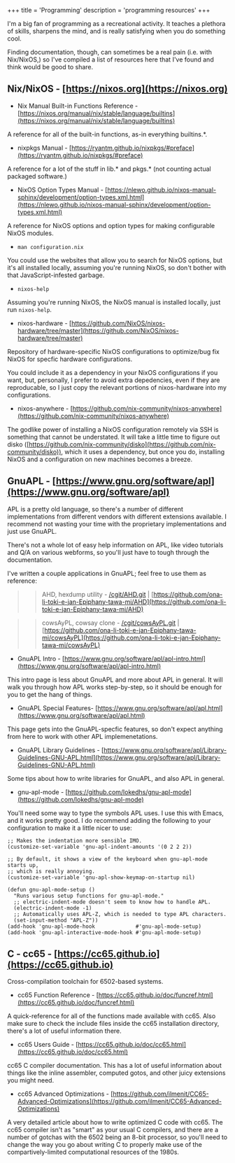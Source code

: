 +++
title = 'Programming'
description = 'programming resources'
+++

I'm a big fan of programming as a recreational activity. It teaches a plethora
of skills, sharpens the mind, and is really satisfying when you do something
cool.

Finding documentation, though, can sometimes be a real pain (i.e. with
Nix/NixOS,) so I've compiled a list of resources here that I've found and think
would be good to share.

## Nix/NixOS - [https://nixos.org](https://nixos.org)

- Nix Manual Built-in Functions Reference - [https://nixos.org/manual/nix/stable/language/builtins](https://nixos.org/manual/nix/stable/language/builtins)

A reference for all of the built-in functions, as-in everything builtins.\*.

- nixpkgs Manual - [https://ryantm.github.io/nixpkgs/#preface](https://ryantm.github.io/nixpkgs/#preface)

A reference for a lot of the stuff in lib.* and pkgs.* (not counting actual
packaged software.)

- NixOS Option Types Manual - [https://nlewo.github.io/nixos-manual-sphinx/development/option-types.xml.html](https://nlewo.github.io/nixos-manual-sphinx/development/option-types.xml.html)

A reference for NixOS options and option types for making configurable NixOS
modules.

- `man configuration.nix`

You could use the websites that allow you to search for NixOS options, but it's
all installed locally, assuming you're running NixOS, so don't bother with that
JavaScript-infested garbage.

- `nixos-help`

Assuming you're running NixOS, the NixOS manual is installed locally, just run
`nixos-help`.

- nixos-hardware - [https://github.com/NixOS/nixos-hardware/tree/master](https://github.com/NixOS/nixos-hardware/tree/master)

Repository of hardware-specific NixOS configurations to optimize/bug fix NixOS
for specfic hardware configurations.

You could include it as a dependency in your NixOS configurations if you want,
but, personally, I prefer to avoid extra depedencies, even if they are
reproducable, so I just copy the relevant portions of nixos-hardware into my
configurations.

- nixos-anywhere - [https://github.com/nix-community/nixos-anywhere](https://github.com/nix-community/nixos-anywhere)

The godlike power of installing a NixOS configuration remotely via SSH is
something that cannot be understated. It will take a little time to figure out
disko ([https://github.com/nix-community/disko](https://github.com/nix-community/disko)),
which it uses a dependency, but once you do, installing NixOS and a
configuration on new machines becomes a breeze.

## GnuAPL - [https://www.gnu.org/software/apl](https://www.gnu.org/software/apl)

APL is a pretty old language, so there's a number of different implementations
from different vendors with different extensions available. I recommend not
wasting your time with the proprietary implementations and just use GnuAPL.

There's not a whole lot of easy help information on APL, like video tutorials
and Q/A on various webforms, so you'll just have to tough through the
documentation.

I've written a couple applications in GnuAPL; feel free to use them as
reference:

>> AHD, hexdump utility - [/cgit/AHD.git](/cgit/AHD.git) | [https://github.com/ona-li-toki-e-jan-Epiphany-tawa-mi/AHD](https://github.com/ona-li-toki-e-jan-Epiphany-tawa-mi/AHD)

>> cowsAyPL, cowsay clone - [/cgit/cowsAyPL.git](/cgit/cowsAyPL.git) | [https://github.com/ona-li-toki-e-jan-Epiphany-tawa-mi/cowsAyPL](https://github.com/ona-li-toki-e-jan-Epiphany-tawa-mi/cowsAyPL)

- GnuAPL Intro - [https://www.gnu.org/software/apl/apl-intro.html](https://www.gnu.org/software/apl/apl-intro.html)

This intro page is less about GnuAPL and more about APL in general. It will walk
you through how APL works step-by-step, so it should be enough for you to get
the hang of things.

- GnuAPL Special Features- [https://www.gnu.org/software/apl/apl.html](https://www.gnu.org/software/apl/apl.html)

This page gets into the GnuAPL-specfic features, so don't expect anything from
here to work with other APL implemenetations.

- GnuAPL Library Guidelines - [https://www.gnu.org/software/apl/Library-Guidelines-GNU-APL.html](https://www.gnu.org/software/apl/Library-Guidelines-GNU-APL.html)

Some tips about how to write libraries for GnuAPL, and also APL in general.

- gnu-apl-mode - [https://github.com/lokedhs/gnu-apl-mode](https://github.com/lokedhs/gnu-apl-mode)

You'll need some way to type the symbols APL uses. I use this with Emacs, and it
works pretty good. I do recommend adding the following to your configuration to
make it a little nicer to use:

```elisp
;; Makes the indentation more sensible IMO.
(customize-set-variable 'gnu-apl-indent-amounts '(0 2 2 2))

;; By default, it shows a view of the keyboard when gnu-apl-mode starts up,
;; which is really annoying.
(customize-set-variable 'gnu-apl-show-keymap-on-startup nil)

(defun gnu-apl-mode-setup ()
  "Runs various setup functions for gnu-apl-mode."
  ;; electric-indent-mode doesn't seem to know how to handle APL.
  (electric-indent-mode -1)
  ;; Automatically uses APL-Z, which is needed to type APL characters.
  (set-input-method "APL-Z"))
(add-hook 'gnu-apl-mode-hook             #'gnu-apl-mode-setup)
(add-hook 'gnu-apl-interactive-mode-hook #'gnu-apl-mode-setup)
```

## C - cc65 - [https://cc65.github.io](https://cc65.github.io)

Cross-compilation toolchain for 6502-based systems.

- cc65 Function Reference - [https://cc65.github.io/doc/funcref.html](https://cc65.github.io/doc/funcref.html)

A quick-reference for all of the functions made available with cc65. Also make
sure to check the include files inside the cc65 installation directory, there's
a lot of useful information there.

- cc65 Users Guide - [https://cc65.github.io/doc/cc65.html](https://cc65.github.io/doc/cc65.html)

cc65 C compiler documentation. This has a lot of useful information about things
like the inline assembler, computed gotos, and other juicy extensions you might
need.

- cc65 Advanced Optimizations - [https://github.com/ilmenit/CC65-Advanced-Optimizations](https://github.com/ilmenit/CC65-Advanced-Optimizations)

A very detailed article about how to write optimized C code with cc65. The cc65
compiler isn't as "smart" as your usual C compilers, and there are a number of
gotchas with the 6502 being an 8-bit processor, so you'll need to change the way
you go about writing C to properly make use of the compartively-limited
computational resources of the 1980s.
